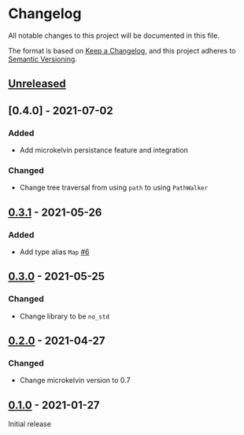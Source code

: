 # Changelog

All notable changes to this project will be documented in this file.

The format is based on [Keep a Changelog](https://keepachangelog.com/en/1.0.0/),
and this project adheres to [Semantic Versioning](https://semver.org/spec/v2.0.0.html).

## [Unreleased]

## [0.4.0] - 2021-07-02

### Added

- Add microkelvin persistance feature and integration

### Changed

- Change tree traversal from using `path` to using `PathWalker`

## [0.3.1] - 2021-05-26

### Added

- Add type alias `Map` [#6]

## [0.3.0] - 2021-05-25

### Changed

- Change library to be `no_std`

## [0.2.0] - 2021-04-27

### Changed

- Change microkelvin version to 0.7

## [0.1.0] - 2021-01-27

Initial release

[#6]: https://github.com/dusk-network/dusk-hamt/issues/6
[unreleased]: https://github.com/dusk-network/dusk-hamt/compare/v0.4.0...HEAD
[0.3.2]: https://github.com/dusk-network/dusk-hamt/compare/v0.3.1...v0.4.0
[0.3.1]: https://github.com/dusk-network/dusk-hamt/compare/v0.3.0...v0.3.1
[0.3.0]: https://github.com/dusk-network/dusk-hamt/compare/v0.2.0...v0.3.0
[0.2.0]: https://github.com/dusk-network/dusk-hamt/compare/v0.1.0...v0.2.0
[0.1.0]: https://github.com/dusk-network/dusk-hamt/releases/tag/v0.1.0
